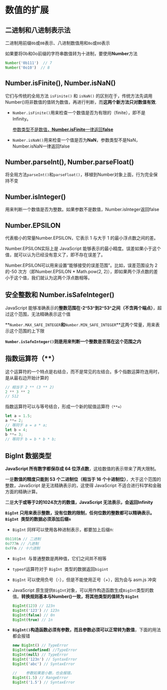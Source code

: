 # 数值的扩展

## 二进制和八进制表示法

二进制用前缀`0b`或`0B`表示、八进制数值用和`0o`或`0O`表示

如果要将0b和0o前缀的字符串数值转为十进制，要使用**Number**方法

```javascript
Number('0b111')  // 7
Number('0o10')  // 8
```

## Number.isFinite(), Number.isNaN()

它们与传统的全局方法 `isFinite()` 和 `isNaN()` 的区别在于，传统方法先调用Number()将非数值的值转为数值，再进行判断，而**这两个新方法只对数值有效**.

* `Number.isFinite()`用来检查一个数值是否为有限的（finite），即不是Infinity。

  <u>参数类型不是数值，**Number.isFinite**一律返回**false**</u>

* `Number.isNaN()`用来检查一个值是否为**NaN**，参数类型不是NaN，Number.isNaN一律返回false

## Number.parseInt(), Number.parseFloat()

将全局方法`parseInt()`和`parseFloat()`，移植到Number对象上面，行为完全保持不变

## Number.isInteger()

用来判断一个数值是否为整数。如果参数不是数值，Number.isInteger返回false

## Number.EPSILON

代表极小的常量Number.EPSILON，它表示 1 与大于 1 的最小浮点数之间的差。

Number.EPSILON实际上是 JavaScript 能够表示的最小精度。误差如果小于这个值，就可以认为已经没有意义了，即不存在误差了。

Number.EPSILON可以用来设置“能够接受的误差范围”。比如，误差范围设为 2 的-50 次方（即Number.EPSILON * Math.pow(2, 2)），即如果两个浮点数的差小于这个值，我们就认为这两个浮点数相等。

## 安全整数和 Number.isSafeInteger()

JavaScript 能够准确表示的**整数范围在-2^53^到2^53^之间（不含两个端点）**，超过这个范围，无法精确表示这个值

**`Number.MAX_SAFE_INTEGER`**和**`Number.MIN_SAFE_INTEGER`**这两个常量，用来表示这个范围的上下限

**`Number.isSafeInteger()`**则是用来**判断一个整数是否落在这个范围之内** 

## 指数运算符（**）

这个运算符的一个特点是右结合，而不是常见的左结合。多个指数运算符连用时，是从最右边开始计算的

```javascript
// 相当于 2 ** (3 ** 2)
2 ** 3 ** 2
// 512
```

指数运算符可以与等号结合，形成一个新的赋值运算符`（**=）`

```javascript
let a = 1.5;
a **= 2;
// 等同于 a = a * a;
let b = 4;
b **= 3;
// 等同于 b = b * b * b;
```

## BigInt 数据类型

**JavaScript 所有数字都保存成 64 位浮点数**，这给数值的表示带来了两大限制。

一是**数值的精度只能到 53 个二进制位（相当于 16 个十进制位）**，大于这个范围的整数，JavaScript 是无法精确表示的，这使得 JavaScript 不适合进行科学和金融方面的精确计算。

二是**大于或等于2的1024次方的数值，JavaScript 无法表示，会返回Infinity**

**`BigInt` 只用来表示整数，没有位数的限制，任何位数的整数都可以精确表示。`BigInt `类型的数据必须添加后缀`n`**

* `BigInt` 同样可以使用各种进制表示，都要加上后缀n:

```javascript
0b1101n // 二进制
0o777n // 八进制
0xFFn // 十六进制
```

* `BigInt `与普通整数是两种值，它们之间并不相等

* `typeof`运算符对于 `BigInt `类型的数据返回`bigint`

* `BigInt` 可以使用负号（-），但是不能使用正号（+），因为会与 asm.js 冲突

* JavaScript 原生提供`BigInt`对象，可以用作构造函数生成` BigInt `类型的数值。**转换规则基本与Number()一致，将其他类型的值转为 `BigInt`**

  ```javascript
  BigInt(123) // 123n
  BigInt('123') // 123n
  BigInt(false) // 0n
  BigInt(true) // 1n
  ```

* **`BigInt()`构造函数必须有参数，而且参数必须可以正常转为数值**，下面的用法都会报错

  ```javascript
  new BigInt() // TypeError
  BigInt(undefined) //TypeError
  BigInt(null) // TypeError
  BigInt('123n') // SyntaxError
  BigInt('abc') // SyntaxError
  
  //	参数如果是小数，也会报错。
  BigInt(1.5) // RangeError
  BigInt('1.5') // SyntaxError
  
  ```

  

